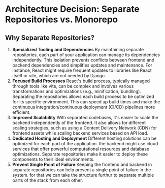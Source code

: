 # Architecture Decision: Separate Repositories vs. Monorepo

## Why Separate Repositories?

1. **Specialized Tooling and Dependencies**
By maintaining separate repositories, each part of your application can manage its dependencies independently. This isolation prevents conflicts between frontend and backend dependencies and simplifies updates and maintenance. For instance, React might require frequent updates to libraries like React itself or vite, which are not needed by Django.
2. **Focused Build Processes**
React's build process, typically managed through tools like vite, can be complex and involves various transformations and optimizations (e.g., minification, bundling). Separating the repositories allows each build process to be optimized for its specific environment. This can speed up build times and make the continuous integration/continuous deployment (CI/CD) pipelines more efficient.
3. **Improved Scalability**
With separated codebases, it's easier to scale the backend independently of the frontend. It also allows for different scaling strategies, such as using a Content Delivery Network (CDN) for frontend assets while scaling backend services based on API load.
4. **Dedicated Hosting and Deployment**
Different hosting solutions can be optimized for each part of the application. the backend might use cloud services that offer powerful computational resources and database optimizations. Separate repositories make it easier to deploy these components to their ideal environments.
5. **Prevent Single Point of Failure**
Keeping the frontend and backend in separate repositories can help prevent a single point of failure in the system. for that we can take the structure furthur to separate multiple parts of the stack from each other.
